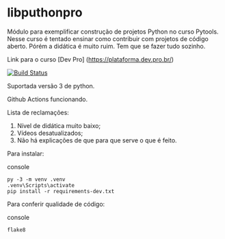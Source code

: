 # libputhonpro
Módulo para exemplificar construção de projetos Python no curso Pytools. 
Nesse curso é tentado ensinar como contribuir com projetos de código aberto.
Pórém a didática é muito ruim.
Tem que se fazer tudo sozinho.

Link para o curso [Dev Pro] (https://plataforma.dev.pro.br/)

[![Build Status](https://app.travis-ci.com/Michel4lves/libputhonpro.svg?branch=master)](https://app.travis-ci.com/Michel4lves/libputhonpro)

Suportada versão 3 de python.

Github Actions funcionando.

Lista de reclamações:
1. Nível de didática muito baixo;
2. Vídeos desatualizados;
3. Não há explicações de que para que serve o que é feito.

Para instalar:

console

    py -3 -m venv .venv
    .venv\Scripts\activate
    pip install -r requirements-dev.txt


Para conferir qualidade de código:

console

    flake8

